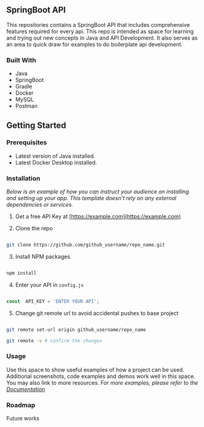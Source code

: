 ## SpringBoot API

This repositories contains a SpringBoot API that includes comprehensive features required for every api. This repo is intended as space for learning and trying out new concepts in Java and API Development. It also serves as an area to quick draw for examples to do boilerplate api development.

### Built With

- Java
- SpringBoot
- Gradle
- Docker
- MySQL
- Postman

## Getting Started
### Prerequisites
- Latest version of Java installed.
- Latest Docker Desktop installed.

### Installation
_Below is an example of how you can instruct your audience on installing and setting up your app. This template doesn't rely on any external dependencies or services._

1. Get a free API Key at [https://example.com](https://example.com)

2. Clone the repo

```sh

git clone https://github.com/github_username/repo_name.git

```

3. Install NPM packages

```sh

npm install

```

4. Enter your API in `config.js`

```js

const  API_KEY = 'ENTER YOUR API';

```

5. Change git remote url to avoid accidental pushes to base project

```sh

git remote set-url origin github_username/repo_name

git remote -v # confirm the changes

```

### Usage
Use this space to show useful examples of how a project can be used. Additional screenshots, code examples and demos work well in this space. You may also link to more resources.
_For more examples, please refer to the [Documentation](https://example.com)_

### Roadmap
Future works

